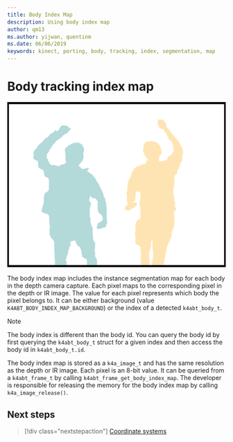 ```yaml
---
title: Body Index Map
description: Using body index map
author: qm13
ms.author: yijwan, quentinm
ms.date: 06/06/2019
keywords: kinect, porting, body, tracking, index, segmentation, map
---
```


# Body tracking index map

![Body index map example](./media/concepts/body-index-map.png)

The body index map includes the instance segmentation map for each body in the depth camera capture. Each pixel maps to the corresponding pixel in the depth or IR image. The value for each pixel represents which body the pixel belongs to. It can be either background (value `K4ABT_BODY_INDEX_MAP_BACKGROUND`) or the index of a detected `k4abt_body_t`.

>[!NOTE]
> The body index is different than the body id. You can query the body id by first querying the `k4abt_body_t` struct for a given index and then access the body id in `k4abt_body_t.id`.

The body index map is stored as a `k4a_image_t` and has the same resolution as the depth or IR image. Each pixel is an 8-bit value. It can be queried from a `k4abt_frame_t` by calling `k4abt_frame_get_body_index_map`. The developer is responsible for releasing the memory for the body index map by calling `k4a_image_release()`.

## Next steps

> [!div class="nextstepaction"]
>[Coordinate systems](azure-kinect-dk-coordinate-systems.md)